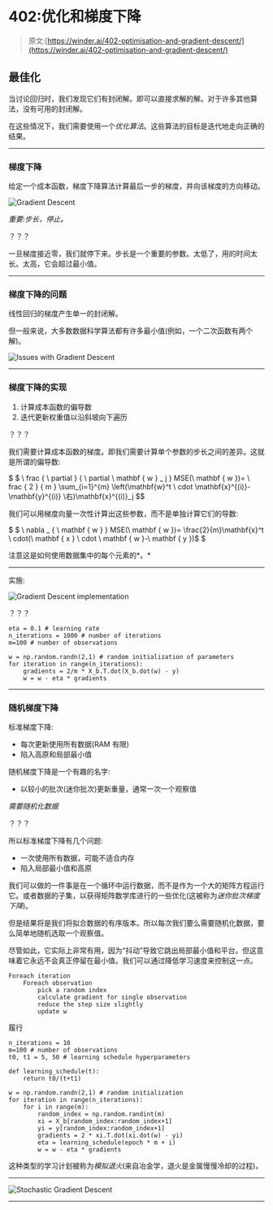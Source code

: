 # 402:优化和梯度下降

> 原文:[https://winder.ai/402-optimisation-and-gradient-descent/](https://winder.ai/402-optimisation-and-gradient-descent/)

## 最佳化

当讨论回归时，我们发现它们有封闭解。即可以直接求解的解。对于许多其他算法，没有可用的封闭解。

在这些情况下，我们需要使用一个*优化算法*。这些算法的目标是迭代地走向正确的结果。

* * *

### 梯度下降

给定一个成本函数，梯度下降算法计算最后一步的梯度，并向该梯度的方向移动。

![Gradient Descent](../Images/002dff954cb874fc39807f9dbd70c009.png)

*重要:步长，停止。*

？？？

一旦梯度接近零，我们就停下来。步长是一个重要的参数。太低了，用的时间太长。太高，它会超过最小值。

* * *

### 梯度下降的问题

线性回归的梯度产生单一的封闭解。

但一般来说，大多数数据科学算法都有许多最小值(例如，一个二次函数有两个解)。

![Issues with Gradient Descent](../Images/6eb670287a3570c044816fcbdf2156ea.png)

* * *

### 梯度下降的实现

1.  计算成本函数的偏导数
2.  迭代更新权重值以沿斜坡向下遍历

？？？

我们需要计算成本函数的梯度。即我们需要计算单个参数的步长之间的差异。这就是所谓的偏导数:

$ $ \ frac { \ partial } { \ partial \ mathbf { w } _ j } MSE(\ mathbf { w })= \ frac { 2 } { m } \sum_{i=1}^{m} \left(\mathbf{w}^t \ cdot \mathbf{x}^{(i)}-\mathbf{y}^{(i)} \右)\mathbf{x}^{(i)}_j $$

我们可以用梯度向量一次性计算出这些参数，而不是单独计算它们的导数:

$ $ \ nabla _ { \ mathbf { w } } MSE(\ mathbf { w })= \frac{2}{m}\mathbf{x}^t \ cdot(\ mathbf { x } \ cdot \ mathbf { w }-\ mathbf { y })$ $

注意这是如何使用数据集中的每个元素的*。*

* * *

实施:

![Gradient Descent implementation](../Images/cd8592a5f6eeff15ed68cdbbf1d685e2.png)

？？？

```
eta = 0.1 # learning rate
n_iterations = 1000 # number of iterations
m=100 # number of observations

w = np.random.randn(2,1) # random initialization of parameters
for iteration in range(n_iterations):
    gradients = 2/m * X_b.T.dot(X_b.dot(w) - y)
    w = w - eta * gradients 
```

* * *

### 随机梯度下降

标准梯度下降:

*   每次更新使用所有数据(RAM 有限)
*   陷入高原和局部最小值

随机梯度下降是一个有趣的名字:

*   以较小的批次(迷你批次)更新重量，通常一次一个观察值

*需要随机化数据*

？？？

所以标准梯度下降有几个问题:

*   一次使用所有数据，可能不适合内存
*   陷入局部最小值和高原

我们可以做的一件事是在一个循环中运行数据，而不是作为一个大的矩阵方程运行它。或者数据的子集，以获得矩阵数学库进行的一些优化(这被称为*迷你批次梯度下降*)。

但是结果将是我们将拟合数据的有序版本。所以每次我们要么需要随机化数据，要么简单地随机选取一个观察值。

尽管如此，它实际上非常有用，因为“抖动”导致它跳出局部最小值和平台。但这意味着它永远不会真正停留在最小值。我们可以通过降低学习速度来控制这一点。

```
Foreach iteration
    Foreach observation
        pick a random index
        calculate gradient for single observation
        reduce the step size slightly
        update w 
```

履行

```
n_iterations = 10
m=100 # number of observations
t0, t1 = 5, 50 # learning schedule hyperparameters

def learning_schedule(t):
    return t0/(t+t1)

w = np.random.randn(2,1) # random initialization
for iteration in range(n_iterations):
    for i in range(m):
        random_index = np.random.randint(m)
        xi = X_b[random_index:random_index+1]
        yi = y[random_index:random_index+1]
        gradients = 2 * xi.T.dot(xi.dot(w) - yi)
        eta = learning_schedule(epoch * m + i)
        w = w - eta * gradients 
```

这种类型的学习计划被称为*模拟退火*(来自冶金学，退火是金属慢慢冷却的过程)。

* * *

![Stochastic Gradient Descent](../Images/4d25c6a59eb5a51e2cf2bf69ce4fbfc6.png)

* * *